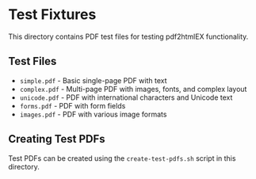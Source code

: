 # Test Fixtures

This directory contains PDF test files for testing pdf2htmlEX functionality.

## Test Files

- `simple.pdf` - Basic single-page PDF with text
- `complex.pdf` - Multi-page PDF with images, fonts, and complex layout
- `unicode.pdf` - PDF with international characters and Unicode text
- `forms.pdf` - PDF with form fields
- `images.pdf` - PDF with various image formats

## Creating Test PDFs

Test PDFs can be created using the `create-test-pdfs.sh` script in this directory.